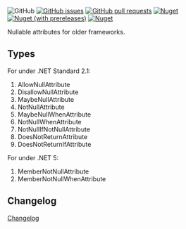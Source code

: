 ![GitHub](https://img.shields.io/github/license/na1307/Bluehill.NullableAttributes?style=flat-square)
[![GitHub issues](https://img.shields.io/github/issues-raw/na1307/Bluehill.NullableAttributes?style=flat-square)](https://github.com/na1307/Bluehill.NullableAttributes/issues)
[![GitHub pull requests](https://img.shields.io/github/issues-pr-raw/na1307/Bluehill.NullableAttributes?style=flat-square)](https://github.com/na1307/Bluehill.NullableAttributes/pulls)
[![Nuget](https://img.shields.io/nuget/v/Bluehill.NullableAttributes?logo=nuget&style=flat-square)](https://www.nuget.org/packages/Bluehill.NullableAttributes)
[![Nuget (with prereleases)](https://img.shields.io/nuget/vpre/Bluehill.NullableAttributes?color=616&label=preview&logo=nuget&style=flat-square)](https://www.nuget.org/packages/Bluehill.NullableAttributes)
[![Nuget](https://img.shields.io/nuget/dt/Bluehill.NullableAttributes?style=flat-square)](https://www.nuget.org/packages/Bluehill.NullableAttributes)

Nullable attributes for older frameworks.

## Types
For under .NET Standard 2.1:
1. AllowNullAttribute
1. DisallowNullAttribute
1. MaybeNullAttribute
1. NotNullAttribute
1. MaybeNullWhenAttribute
1. NotNullWhenAttribute
1. NotNullIfNotNullAttribute
1. DoesNotReturnAttribute
1. DoesNotReturnIfAttribute

For under .NET 5:
1. MemberNotNullAttribute
1. MemberNotNullWhenAttribute

## Changelog
[Changelog](CHANGELOG.md)
